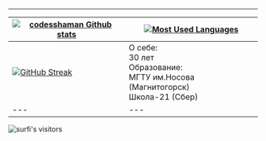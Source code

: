 ____
|[![codesshaman Github stats](https://github-readme-stats.vercel.app/api?username=codesshaman&count_private=true&show_icons=true&hide=contribs,issues&hide_border=true)](https://github.com/codesshaman?tab=repositories) | [![Most Used Languages](https://github-readme-stats.vercel.app/api/top-langs/?username=codesshaman&layout=compact&hide_border=true)](https://github.com/codesshaman?tab=repositories) |
|---|---|
[![GitHub Streak](https://github-readme-streak-stats.herokuapp.com/?user=codesshaman&theme=dark&count_private=true&theme=radical)](https://github.com/codesshaman) | О себе:<br>30 лет<br>Образование:<br>МГТУ им.Носова (Магнитогорск)<br>Школа-21 (Сбер)
|---|---|
<img alt="surfi's visitors" src="https://komarev.com/ghpvc/?username=codesshaman&color=blue&style=flat&label=visitors" />


